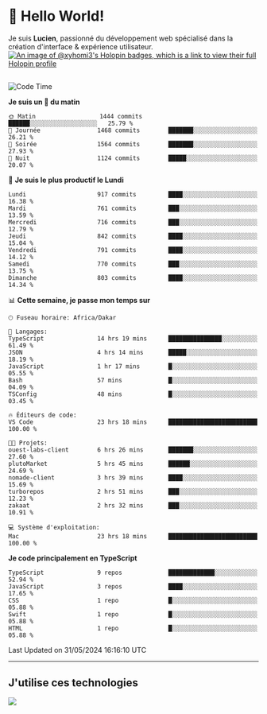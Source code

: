 # 👋 Hello World!

Je suis **Lucien**, passionné du développement web spécialisé dans la création d'interface & expérience utilisateur.
[![An image of @xyhomi3's Holopin badges, which is a link to view their full Holopin profile](https://holopin.me/xyhomi3)](https://holopin.io/@xyhomi3)

##

<!--START_SECTION:waka-->
![Code Time](http://img.shields.io/badge/Code%20Time-1%2C237%20hrs%2053%20mins-blue)

**Je suis un 🐤 du matin** 

```text
🌞 Matin                  1444 commits        ██████░░░░░░░░░░░░░░░░░░░   25.79 % 
🌆 Journée                1468 commits        ███████░░░░░░░░░░░░░░░░░░   26.21 % 
🌃 Soirée                 1564 commits        ███████░░░░░░░░░░░░░░░░░░   27.93 % 
🌙 Nuit                   1124 commits        █████░░░░░░░░░░░░░░░░░░░░   20.07 % 
```
📅 **Je suis le plus productif le Lundi** 

```text
Lundi                    917 commits         ████░░░░░░░░░░░░░░░░░░░░░   16.38 % 
Mardi                    761 commits         ███░░░░░░░░░░░░░░░░░░░░░░   13.59 % 
Mercredi                 716 commits         ███░░░░░░░░░░░░░░░░░░░░░░   12.79 % 
Jeudi                    842 commits         ████░░░░░░░░░░░░░░░░░░░░░   15.04 % 
Vendredi                 791 commits         ████░░░░░░░░░░░░░░░░░░░░░   14.12 % 
Samedi                   770 commits         ███░░░░░░░░░░░░░░░░░░░░░░   13.75 % 
Dimanche                 803 commits         ████░░░░░░░░░░░░░░░░░░░░░   14.34 % 
```


📊 **Cette semaine, je passe mon temps sur** 

```text
🕑︎ Fuseau horaire: Africa/Dakar

💬 Langages: 
TypeScript               14 hrs 19 mins      ███████████████░░░░░░░░░░   61.49 % 
JSON                     4 hrs 14 mins       █████░░░░░░░░░░░░░░░░░░░░   18.19 % 
JavaScript               1 hr 17 mins        █░░░░░░░░░░░░░░░░░░░░░░░░   05.55 % 
Bash                     57 mins             █░░░░░░░░░░░░░░░░░░░░░░░░   04.09 % 
TSConfig                 48 mins             █░░░░░░░░░░░░░░░░░░░░░░░░   03.45 % 

🔥 Éditeurs de code: 
VS Code                  23 hrs 18 mins      █████████████████████████   100.00 % 

🐱‍💻 Projets: 
ouest-labs-client        6 hrs 26 mins       ███████░░░░░░░░░░░░░░░░░░   27.60 % 
plutoMarket              5 hrs 45 mins       ██████░░░░░░░░░░░░░░░░░░░   24.69 % 
nomade-client            3 hrs 39 mins       ████░░░░░░░░░░░░░░░░░░░░░   15.69 % 
turborepos               2 hrs 51 mins       ███░░░░░░░░░░░░░░░░░░░░░░   12.23 % 
zakaat                   2 hrs 32 mins       ███░░░░░░░░░░░░░░░░░░░░░░   10.91 % 

💻 Système d'exploitation: 
Mac                      23 hrs 18 mins      █████████████████████████   100.00 % 
```

**Je code principalement en TypeScript** 

```text
TypeScript               9 repos             █████████████░░░░░░░░░░░░   52.94 % 
JavaScript               3 repos             ████░░░░░░░░░░░░░░░░░░░░░   17.65 % 
CSS                      1 repo              █░░░░░░░░░░░░░░░░░░░░░░░░   05.88 % 
Swift                    1 repo              █░░░░░░░░░░░░░░░░░░░░░░░░   05.88 % 
HTML                     1 repo              █░░░░░░░░░░░░░░░░░░░░░░░░   05.88 % 
```




 Last Updated on 31/05/2024 16:16:10 UTC
<!--END_SECTION:waka-->
---

## J'utilise ces technologies

<p align="left">
  <a href="https://skillicons.dev">
    <img src="https://skillicons.dev/icons?i=ts,js,md,scss,tailwind,react,docker,express,astro,vite,nextjs,vercel,figma,ableton" />
  </a>
</p>

